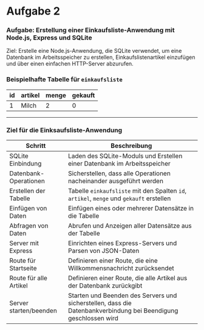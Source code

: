 # Aufgabe 2

### Aufgabe: Erstellung einer Einkaufsliste-Anwendung mit Node.js, Express und SQLite

Ziel: Erstelle eine Node.js-Anwendung, die SQLite verwendet, um eine Datenbank im Arbeitsspeicher zu erstellen, Einkaufslistenartikel einzufügen und über einen einfachen HTTP-Server abzurufen.

### Beispielhafte Tabelle für `einkaufsliste`

| id  | artikel | menge | gekauft |
|-----|---------|-------|---------|
| 1   | Milch   | 2     | 0       |


---

### Ziel für die Einksaufsliste-Anwendung

| Schritt                | Beschreibung                                                                                                    |
| ---------------------- | --------------------------------------------------------------------------------------------------------------- |
| SQLite Einbindung      | Laden des SQLite-Moduls und Erstellen einer Datenbank im Arbeitsspeicher                                        |
| Datenbank-Operationen  | Sicherstellen, dass alle Operationen nacheinander ausgeführt werden                                             |
| Erstellen der Tabelle  | Tabelle `einkaufsliste` mit den Spalten `id`, `artikel`, `menge` und `gekauft` erstellen                        |
| Einfügen von Daten     | Einfügen eines oder mehrerer Datensätze in die Tabelle                                                          |
| Abfragen von Daten     | Abrufen und Anzeigen aller Datensätze aus der Tabelle                                                           |
| Server mit Express     | Einrichten eines Express-Servers und Parsen von JSON-Daten                                                      |
| Route für Startseite   | Definieren einer Route, die eine Willkommensnachricht zurücksendet                                              |
| Route für alle Artikel | Definieren einer Route, die alle Artikel aus der Datenbank zurückgibt                                           |
| Server starten/beenden | Starten und Beenden des Servers und sicherstellen, dass die Datenbankverbindung bei Beendigung geschlossen wird |

